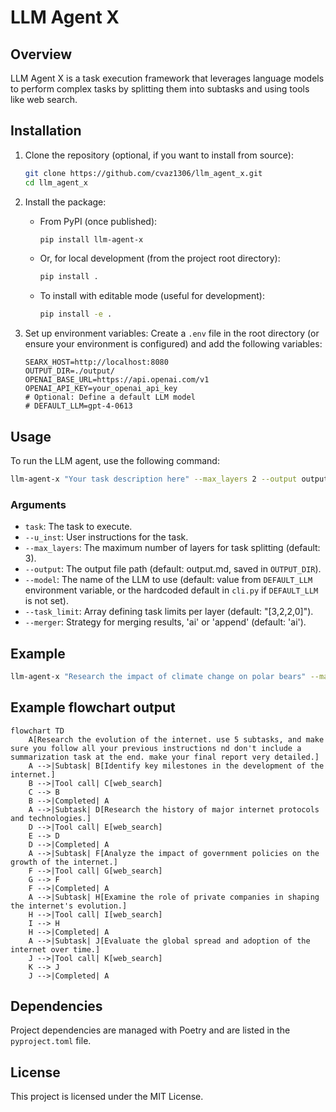 # LLM Agent X

## Overview

LLM Agent X is a task execution framework that leverages language models to perform complex tasks by splitting them into subtasks and using tools like web search.

## Installation

1.  Clone the repository (optional, if you want to install from source):
    ```sh
    git clone https://github.com/cvaz1306/llm_agent_x.git
    cd llm_agent_x
    ```

2.  Install the package:
    *   From PyPI (once published):
        ```sh
        pip install llm-agent-x
        ```
    *   Or, for local development (from the project root directory):
        ```sh
        pip install .
        ```
    *   To install with editable mode (useful for development):
        ```sh
        pip install -e .
        ```

3.  Set up environment variables:
    Create a `.env` file in the root directory (or ensure your environment is configured) and add the following variables:
    ```env
    SEARX_HOST=http://localhost:8080
    OUTPUT_DIR=./output/
    OPENAI_BASE_URL=https://api.openai.com/v1
    OPENAI_API_KEY=your_openai_api_key
    # Optional: Define a default LLM model
    # DEFAULT_LLM=gpt-4-0613
    ```

## Usage

To run the LLM agent, use the following command:
```sh
llm-agent-x "Your task description here" --max_layers 2 --output output.md --model qwen2.5-coder-long:latest
```

### Arguments

- `task`: The task to execute.
- `--u_inst`: User instructions for the task.
- `--max_layers`: The maximum number of layers for task splitting (default: 3).
- `--output`: The output file path (default: output.md, saved in `OUTPUT_DIR`).
- `--model`: The name of the LLM to use (default: value from `DEFAULT_LLM` environment variable, or the hardcoded default in `cli.py` if `DEFAULT_LLM` is not set).
- `--task_limit`: Array defining task limits per layer (default: "[3,2,2,0]").
- `--merger`: Strategy for merging results, 'ai' or 'append' (default: 'ai').

## Example

```sh
llm-agent-x "Research the impact of climate change on polar bears" --max_layers 3 --output climate_change_report.md --model gpt-3.5-turbo
```

## Example flowchart output

```mermaid
flowchart TD
    A[Research the evolution of the internet. use 5 subtasks, and make sure you follow all your previous instructions nd don't include a summarization task at the end. make your final report very detailed.]
    A -->|Subtask| B[Identify key milestones in the development of the internet.]
    B -->|Tool call| C[web_search]
    C --> B
    B -->|Completed| A
    A -->|Subtask| D[Research the history of major internet protocols and technologies.]
    D -->|Tool call| E[web_search]
    E --> D
    D -->|Completed| A
    A -->|Subtask| F[Analyze the impact of government policies on the growth of the internet.]
    F -->|Tool call| G[web_search]
    G --> F
    F -->|Completed| A
    A -->|Subtask| H[Examine the role of private companies in shaping the internet's evolution.]
    H -->|Tool call| I[web_search]
    I --> H
    H -->|Completed| A
    A -->|Subtask| J[Evaluate the global spread and adoption of the internet over time.]
    J -->|Tool call| K[web_search]
    K --> J
    J -->|Completed| A
```

## Dependencies

Project dependencies are managed with Poetry and are listed in the `pyproject.toml` file.

## License

This project is licensed under the MIT License.
